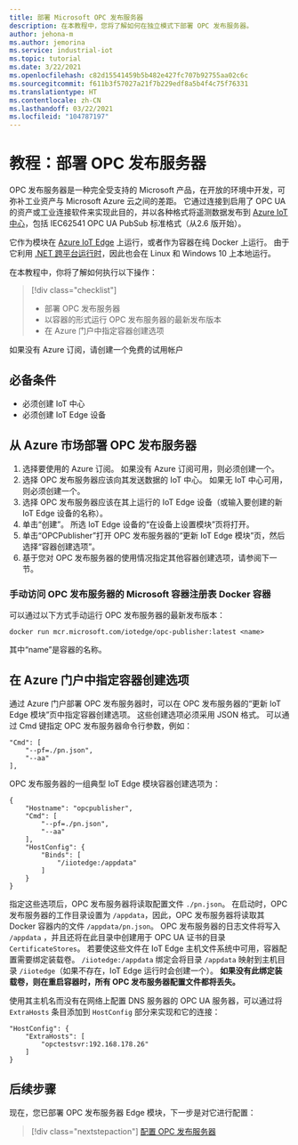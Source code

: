 ```yaml
---
title: 部署 Microsoft OPC 发布服务器
description: 在本教程中，您将了解如何在独立模式下部署 OPC 发布服务器。
author: jehona-m
ms.author: jemorina
ms.service: industrial-iot
ms.topic: tutorial
ms.date: 3/22/2021
ms.openlocfilehash: c82d15541459b5b482e427fc707b92755aa02c6c
ms.sourcegitcommit: f611b3f57027a21f7b229edf8a5b4f4c75f76331
ms.translationtype: HT
ms.contentlocale: zh-CN
ms.lasthandoff: 03/22/2021
ms.locfileid: "104787197"
---
```

# <a name="tutorial-deploy-the-opc-publisher"></a>教程：部署 OPC 发布服务器

OPC 发布服务器是一种完全受支持的 Microsoft 产品，在开放的环境中开发，可弥补工业资产与 Microsoft Azure 云之间的差距。 它通过连接到启用了 OPC UA 的资产或工业连接软件来实现此目的，并以各种格式将遥测数据发布到 [Azure IoT 中心](https://azure.microsoft.com/services/iot-hub/)，包括 IEC62541 OPC UA PubSub 标准格式（从2.6 版开始）。

它作为模块在 [Azure IoT Edge](https://azure.microsoft.com/services/iot-edge/) 上运行，或者作为容器在纯 Docker 上运行。 由于它利用 [.NET 跨平台运行时](https://docs.microsoft.com/dotnet/core/introduction)，因此也会在 Linux 和 Windows 10 上本地运行。

在本教程中，你将了解如何执行以下操作：

> [!div class="checklist"]
> * 部署 OPC 发布服务器
> * 以容器的形式运行 OPC 发布服务器的最新发布版本
> * 在 Azure 门户中指定容器创建选项

如果没有 Azure 订阅，请创建一个免费的试用帐户

## <a name="prerequisites"></a>必备条件

- 必须创建 IoT 中心
- 必须创建 IoT Edge 设备

## <a name="deploy-the-opc-publisher-from-the-azure-marketplace"></a>从 Azure 市场部署 OPC 发布服务器

1. 选择要使用的 Azure 订阅。 如果没有 Azure 订阅可用，则必须创建一个。
2. 选择 OPC 发布服务器应该向其发送数据的 IoT 中心。 如果无 IoT 中心可用，则必须创建一个。
3. 选择 OPC 发布服务器应该在其上运行的 IoT Edge 设备（或输入要创建的新 IoT Edge 设备的名称）。
4. 单击“创建”。 所选 IoT Edge 设备的“在设备上设置模块”页将打开。
5. 单击“OPCPublisher”打开 OPC 发布服务器的“更新 IoT Edge 模块”页，然后选择“容器创建选项”。
6. 基于您对 OPC 发布服务器的使用情况指定其他容器创建选项，请参阅下一节。


### <a name="accessing-the-microsoft-container-registry-docker-containers-for-opc-publisher-manually"></a>手动访问 OPC 发布服务器的 Microsoft 容器注册表 Docker 容器

可以通过以下方式手动运行 OPC 发布服务器的最新发布版本：

```
docker run mcr.microsoft.com/iotedge/opc-publisher:latest <name>
```

其中“name”是容器的名称。

## <a name="specifying-container-create-options-in-the-azure-portal"></a>在 Azure 门户中指定容器创建选项
通过 Azure 门户部署 OPC 发布服务器时，可以在 OPC 发布服务器的“更新 IoT Edge 模块”页中指定容器创建选项。 这些创建选项必须采用 JSON 格式。 可以通过 Cmd 键指定 OPC 发布服务器命令行参数，例如：
```
"Cmd": [
    "--pf=./pn.json",
    "--aa"
],
```

OPC 发布服务器的一组典型 IoT Edge 模块容器创建选项为：
```
{
    "Hostname": "opcpublisher",
    "Cmd": [
        "--pf=./pn.json",
        "--aa"
    ],
    "HostConfig": {
        "Binds": [
            "/iiotedge:/appdata"
        ]
    }
}
```

指定这些选项后，OPC 发布服务器将读取配置文件 `./pn.json`。 在启动时，OPC 发布服务器的工作目录设置为 `/appdata`，因此，OPC 发布服务器将读取其 Docker 容器内的文件 `/appdata/pn.json`。 OPC 发布服务器的日志文件将写入 `/appdata` ，并且还将在此目录中创建用于 OPC UA 证书的目录 `CertificateStores`。 若要使这些文件在 IoT Edge 主机文件系统中可用，容器配置需要绑定装载卷。 `/iiotedge:/appdata` 绑定会将目录 `/appdata` 映射到主机目录 `/iiotedge`（如果不存在，IoT Edge 运行时会创建一个）。
**如果没有此绑定装载卷，则在重启容器时，所有 OPC 发布服务器配置文件都将丢失。**

使用其主机名而没有在网络上配置 DNS 服务器的 OPC UA 服务器，可以通过将 `ExtraHosts` 条目添加到 `HostConfig` 部分来实现和它的连接：

```
"HostConfig": {
    "ExtraHosts": [
        "opctestsvr:192.168.178.26"
    ]
}
```

## <a name="next-steps"></a>后续步骤 
现在，您已部署 OPC 发布服务器 Edge 模块，下一步是对它进行配置：

> [!div class="nextstepaction"]
> [配置 OPC 发布服务器](tutorial-publisher-configure-opc-publisher.md)